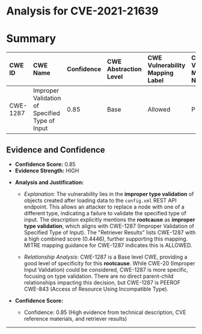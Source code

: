 # Analysis for CVE-2021-21639

# Summary
| CWE ID  | CWE Name                                      | Confidence | CWE Abstraction Level | CWE Vulnerability Mapping Label | CWE-Vulnerability Mapping Notes |
| :-------- | :-------------------------------------------- | :--------- | :-------------------- | :------------------------------ | :------------------------------ |
| CWE-1287 | Improper Validation of Specified Type of Input | 0.85      | Base                  | Allowed                         | Primary CWE                     |

## Evidence and Confidence

*   **Confidence Score:** 0.85
*   **Evidence Strength:** HIGH

- **Analysis and Justification:**  
  - *Explanation:* The vulnerability lies in the **improper type validation** of objects created after loading data to the `config.xml` REST API endpoint. This allows an attacker to replace a node with one of a different type, indicating a failure to validate the specified type of input. The description explicitly mentions the **rootcause** as **improper type validation**, which aligns with CWE-1287 (Improper Validation of Specified Type of Input). The "Retriever Results" lists CWE-1287 with a high combined score (0.4446), further supporting this mapping. MITRE mapping guidance for CWE-1287 indicates this is ALLOWED.

  - *Relationship Analysis:* CWE-1287 is a Base level CWE, providing a good level of specificity for this **rootcause**. While CWE-20 (Improper Input Validation) could be considered, CWE-1287 is more specific, focusing on type validation. There are no direct parent-child relationships impacting this decision, but CWE-1287 is PEEROF CWE-843 (Access of Resource Using Incompatible Type).

- **Confidence Score:**
  - Confidence: 0.85 (High evidence from technical description, CVE reference materials, and retriever results)

---